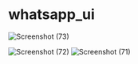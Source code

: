 # whatsapp_ui
![Screenshot (73)](https://user-images.githubusercontent.com/109581121/212594167-c182c972-6202-4557-a96d-237622dcd9ad.png)

![Screenshot (72)](https://user-images.githubusercontent.com/109581121/212594185-eef9bcb8-270c-4718-bd1a-842eb998d21d.png)
![Screenshot (71)](https://user-images.githubusercontent.com/109581121/212594197-288099a1-fe96-4453-a911-551251112b24.png)
